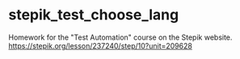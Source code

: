 # stepik_test_choose_lang
Homework for the "Test Automation" course on the Stepik website.
https://stepik.org/lesson/237240/step/10?unit=209628

